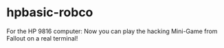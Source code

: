 # hpbasic-robco
For the HP 9816 computer: Now you can play the hacking Mini-Game from Fallout on a real terminal!
